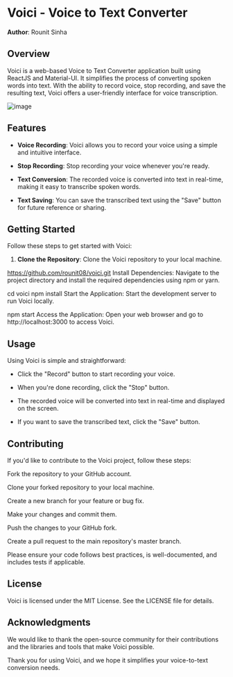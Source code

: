 
# Voici - Voice to Text Converter

**Author**: Rounit Sinha

## Overview

Voici is a web-based Voice to Text Converter application built using ReactJS and Material-UI. It simplifies the process of converting spoken words into text. With the ability to record voice, stop recording, and save the resulting text, Voici offers a user-friendly interface for voice transcription.

![image](https://github.com/rounit08/voici/assets/71965521/29103d10-9427-4c6d-9df3-bc791d00055b)


## Features

- **Voice Recording**: Voici allows you to record your voice using a simple and intuitive interface.

- **Stop Recording**: Stop recording your voice whenever you're ready.

- **Text Conversion**: The recorded voice is converted into text in real-time, making it easy to transcribe spoken words.

- **Text Saving**: You can save the transcribed text using the "Save" button for future reference or sharing.

## Getting Started

Follow these steps to get started with Voici:

1. **Clone the Repository**: Clone the Voici repository to your local machine.

 
https://github.com/rounit08/voici.git
Install Dependencies: Navigate to the project directory and install the required dependencies using npm or yarn.

cd voici
npm install
Start the Application: Start the development server to run Voici locally.


npm start
Access the Application: Open your web browser and go to http://localhost:3000 to access Voici.

## Usage
  Using Voici is simple and straightforward:

  - Click the "Record" button to start recording your voice.

  - When you're done recording, click the "Stop" button.

  - The recorded voice will be converted into text in real-time and displayed on the screen.
  - If you want to save the transcribed text, click the "Save" button.


## Contributing
If you'd like to contribute to the Voici project, follow these steps:

Fork the repository to your GitHub account.

Clone your forked repository to your local machine.

Create a new branch for your feature or bug fix.

Make your changes and commit them.

Push the changes to your GitHub fork.

Create a pull request to the main repository's master branch.

Please ensure your code follows best practices, is well-documented, and includes tests if applicable.

## License
Voici is licensed under the MIT License. See the LICENSE file for details.

 ## Acknowledgments
We would like to thank the open-source community for their contributions and the libraries and tools that make Voici possible.

Thank you for using Voici, and we hope it simplifies your voice-to-text conversion needs.




